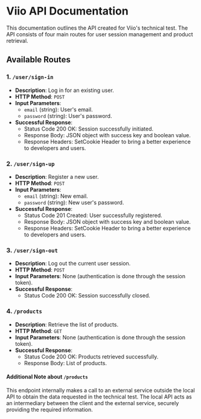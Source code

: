 # Viio API Documentation

This documentation outlines the API created for Viio's technical test. The API consists of four main routes for user session management and product retrieval.

## Available Routes

### 1. `/user/sign-in`

- **Description**: Log in for an existing user.
- **HTTP Method**: `POST`
- **Input Parameters**:
  - `email` (string): User's email.
  - `password` (string): User's password.
- **Successful Response**:
  - Status Code 200 OK: Session successfully initiated.
  - Response Body: JSON object with success key and boolean value.
  - Response Headers: SetCookie Header to bring a better experience to developers and users.

### 2. `/user/sign-up`

- **Description**: Register a new user.
- **HTTP Method**: `POST`
- **Input Parameters**:
  - `email` (string): New email.
  - `password` (string): New user's password.
- **Successful Response**:
  - Status Code 201 Created: User successfully registered.
  - Response Body: JSON object with success key and boolean value.
  - Response Headers: SetCookie Header to bring a better experience to developers and users.

### 3. `/user/sign-out`

- **Description**: Log out the current user session.
- **HTTP Method**: `POST`
- **Input Parameters**: None (authentication is done through the session token).
- **Successful Response**:
  - Status Code 200 OK: Session successfully closed.

### 4. `/products`

- **Description**: Retrieve the list of products.
- **HTTP Method**: `GET`
- **Input Parameters**: None (authentication is done through the session token).
- **Successful Response**:
  - Status Code 200 OK: Products retrieved successfully.
  - Response Body: List of products.

#### Additional Note about `/products`

This endpoint internally makes a call to an external service outside the local API to obtain the data requested in the technical test. The local API acts as an intermediary between the client and the external service, securely providing the required information.
